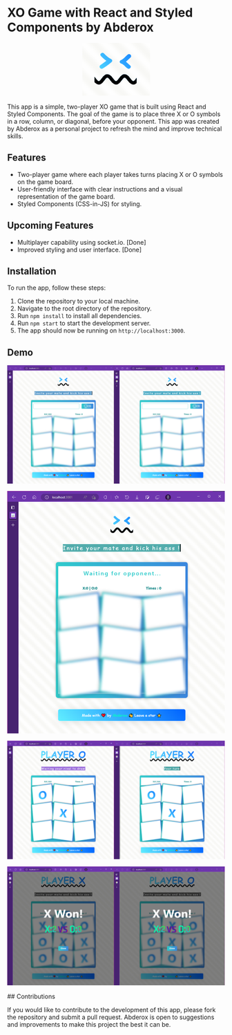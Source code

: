 # XO Game with React and Styled Components by Abderox

<p
    align="center"
>
    <img
        src="./github/logo.png"
        alt="XO Game with React and Styled Components by Abderox"
    />
</p>


This app is a simple, two-player XO game that is built using React and Styled Components. The goal of the game is to place three X or O symbols in a row, column, or diagonal, before your opponent. This app was created by Abderox as a personal project to refresh the mind and improve technical skills.

## Features

- Two-player game where each player takes turns placing X or O symbols on the game board.
- User-friendly interface with clear instructions and a visual representation of the game board.
- Styled Components (CSS-in-JS) for styling.


## Upcoming Features

- Multiplayer capability using socket.io. [Done]
- Improved styling and user interface. [Done]

## Installation

To run the app, follow these steps:

1. Clone the repository to your local machine.
2. Navigate to the root directory of the repository.
3. Run `npm install` to install all dependencies.
4. Run `npm start` to start the development server.
5. The app should now be running on `http://localhost:3000`.

## Demo


<p
    align="center"
>
    <img
        src="./github/1.png"
        alt="XO Game with React and Styled Components by Abderox"
    />
</p>

<p
    align="center"
>
    <img
        src="./github/2.png"
        alt="XO Game with React and Styled Components by Abderox"
    />
</p>

<p
    align="center"
>
    <img
        src="./github/3.png"
        alt="XO Game with React and Styled Components by Abderox"
    />
</p>
<p
    align="center"
>
    <img
        src="./github/4.png"
        alt="XO Game with React and Styled Components by Abderox"
    />
</p>
## Contributions

If you would like to contribute to the development of this app, please fork the repository and submit a pull request. Abderox is open to suggestions and improvements to make this project the best it can be.



